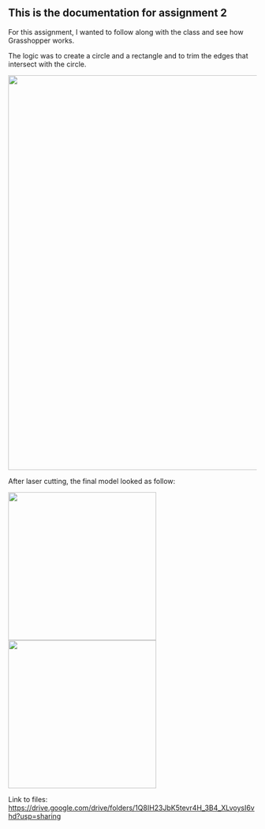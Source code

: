 ## This is the documentation for assignment 2

For this assignment, I wanted to follow along with the class and see how Grasshopper works. 

The logic was to create a circle and a rectangle and to trim the edges that intersect with the circle. 

<img src ="https://user-images.githubusercontent.com/115178948/196519250-c1d8075e-5159-41cb-8287-6d8f7561a6cf.png" width = "800"> 

After laser cutting, the final model looked as follow: 

<img src ="https://user-images.githubusercontent.com/115178948/197316493-42d233a3-5992-4ae9-99c0-3ca1897cdc84.jpeg" width ="300"> 
<img src ="https://user-images.githubusercontent.com/115178948/197316550-a7126e94-a098-4bf1-896e-96e0cd83cb6c.jpeg" width ="300"> 


Link to files:
https://drive.google.com/drive/folders/1Q8IH23JbK5tevr4H_3B4_XLvoysI6vhd?usp=sharing 
